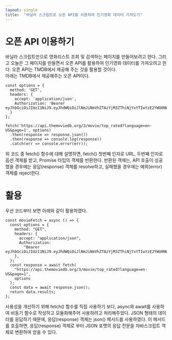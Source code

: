 ```yaml
---
layout: single
title:  "바닐라 스크립트로 오픈 API를 이용하여 인기영화 데이터 가져오기"
---
```

  
# 오픈 API 이용하기
바닐라 스크립트만으로 영화리스트 조회 및 검색하는 페이지를 만들어보려고 한다. 그리고 오늘은 그 페이지를 만들면서 오픈 API를 활용하여 인기영화 데이터를 가져오려고 한다. 오픈 API는 TMDB에서 제공해 주는 것을 활용할 것이다.  
아래는 TMDB에서 제공해주는 오픈 API이다.  
```
const options = {
  method: 'GET',
  headers: {
    accept: 'application/json',
    Authorization: 'Bearer eyJhbGciOiJIUzI1NiJ9.eyJhdWQiOiJlNmJiNmVhZTAzYjM3ZThiNjYxYTIwYzE2YWU0NWRhYSIsInN1YiI6IjY0NzA4ZGM3YzVhZGE1MDBkZWU2ZGNiZCIsInNjb3BlcyI6WyJhcGlfcmVhZCJdLCJ2ZXJzaW9uIjoxfQ.7IpFGGYZEKboxPViPrRXtcfPVFlPIHIn4OXQEhsEreA'
  }
};

fetch('https://api.themoviedb.org/3/movie/top_rated?language=en-US&page=1', options)
  .then(response => response.json())
  .then(response => console.log(response))
  .catch(err => console.error(err));
```
  
위 코드 중 fetch() 함수에 대해 설명하면, fetch() 첫번째 인자로 URL, 두번째 인자로 옵션 객체를 받고, Promise 타입의 객체를 반환한다. 반환된 객체는, API 호출이 성공했을 경우에는 응답(response) 객체를 resolve하고, 실패했을 경우에는 예외(error) 객체를 reject한다.  
  
# 활용
  
우선 코드부터 보면 아래와 같이 활용하였다.  
```
const movieFetch = async () => {
  const options = {
    method: "GET",
    headers: {
      accept: "application/json",
      Authorization:
        "Bearer eyJhbGciOiJIUzI1NiJ9.eyJhdWQiOiJlNmJiNmVhZTAzYjM3ZThiNjYxYTIwYzE2YWU0NWRhYSIsInN1YiI6IjY0NzA4ZGM3YzVhZGE1MDBkZWU2ZGNiZCIsInNjb3BlcyI6WyJhcGlfcmVhZCJdLCJ2ZXJzaW9uIjoxfQ.7IpFGGYZEKboxPViPrRXtcfPVFlPIHIn4OXQEhsEreA",
    },
  };
  const response = await fetch(
    "https://api.themoviedb.org/3/movie/top_rated?language=en-US&page=1",
    options
  );
  const data = await response.json();
  return data.results;
};
```
  
사용성을 개선하기 위해 fetch() 함수를 직접 사용하기 보다, async와 await를 사용하여 비동기 함수로 작성하고 모듈화해주어 사용하려고 처리해주었다. JSON 형태의 데이터를 응답하기 때문에, 응답(response) 객체는 json() 메서드를 사용하였다. 이 메서드를 호출하면, 응답(response) 객체로 부터 JSON 포멧의 응답 전문을 자바스크립트 객체로 변환하여 얻을 수 있다.  
